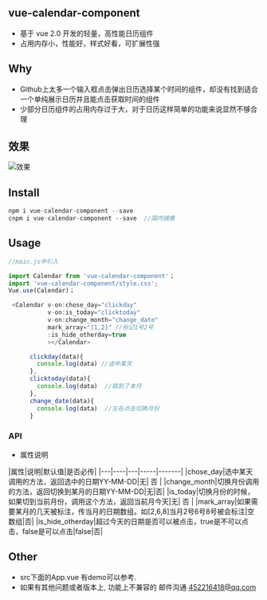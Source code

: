 ## vue-calendar-component
* 基于 vue 2.0 开发的轻量，高性能日历组件
* 占用内存小，性能好，样式好看，可扩展性强

## Why
* Github上太多一个输入框点击弹出日历选择某个时间的组件，却没有找到适合一个单纯展示日历并且能点击获取时间的组件
* 少部分日历组件的占用内存过于大，对于日历这样简单的功能来说显然不够合理

## 效果
![效果](https://qiniu.epipe.cn/5465939501580804096?imageView2/1/w/320/h/568)


## Install
```javascript
npm i vue-calendar-component --save
cnpm i vue-calendar-component --save  //国内镜像
```

##  Usage
```javascript
//main.js中引入

import Calendar from 'vue-calendar-component'；
import 'vue-calendar-component/style.css';
Vue.use(Calendar)；

 <Calendar v-on:chose_day="clickday"
           v-on:is_today="clicktoday"
           v-on:change_month="change_date"
           mark_array="[1,2]" //标记1号2号
           :is_hide_otherday=true
           ></Calendar>

      clickday(data){
        console.log(data) //选中某天
      },
      clicktoday(data){
        console.log(data)  //跳到了本月
      },
      change_date(data){
        console.log(data)  //左右点击切换月份
      }

```

### API
* 属性说明

|属性|说明|默认值|是否必传|
|---|----|---|-----|-------|
|chose_day|选中某天调用的方法，返回选中的日期YY-MM-DD|无|   否   |
|change_month|切换月份调用的方法，返回切换到某月的日期YY-MM-DD|无|否|
|is_today|切换月份的时候，如果切到当前月份，调用这个方法，返回当前月今天|无| 否 |
|mark_array|如果需要某月的几天被标注，传当月的日期数组。如[2,6,8]当月2号6号8号被会标注|空数组|否|
|is_hide_otherday|超过今天的日期是否可以被点击，true是不可以点击，false是可以点击|false|否|

## Other
* src下面的App.vue 有demo可以参考.
* 如果有其他问题或者版本上, 功能上不兼容的 邮件沟通 452216418@qq.com